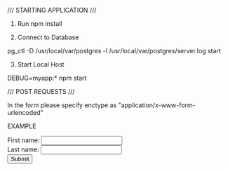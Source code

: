 /// STARTING APPLICATION ///

1. Run npm install

2. Connect to Database

pg_ctl -D /usr/local/var/postgres -l /usr/local/var/postgres/server.log start

3. Start Local Host

DEBUG=myapp:* npm start


/// POST REQUESTS ///

In the form please specify enctype as "application/x-www-form-urlencoded"

EXAMPLE
<form action="demo_post_enctype.asp" method="post" enctype="multipart/form-data">
  First name: <input type="text" name="fname"><br>
  Last name: <input type="text" name="lname"><br>
  <input type="submit" value="Submit">
</form>